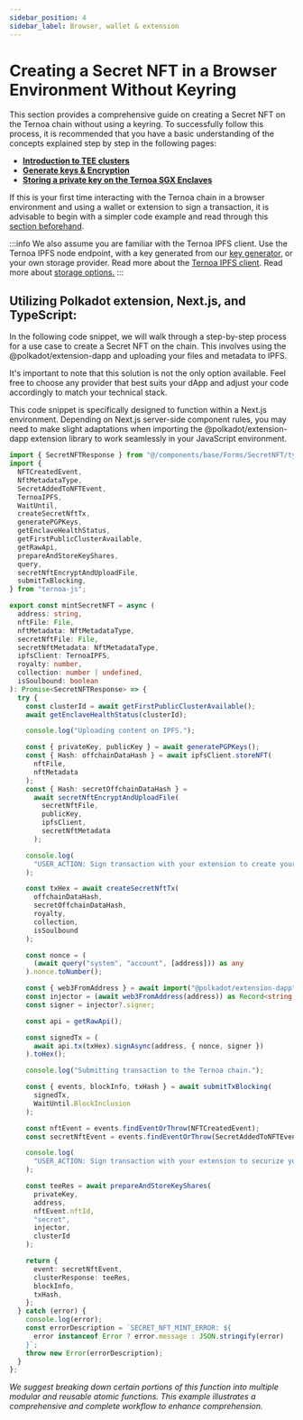 ```yaml
---
sidebar_position: 4
sidebar_label: Browser, wallet & extension
---
```


# Creating a Secret NFT in a Browser Environment Without Keyring

This section provides a comprehensive guide on creating a Secret NFT on the Ternoa chain without using a keyring. To successfully follow this process, it is recommended that you have a basic understanding of the concepts explained step by step in the following pages:

- [**Introduction to TEE clusters**](/for-developers/advanced-guides/tee/cluster)
- [**Generate keys & Encryption**](/for-developers/advanced-guides/tee/encrpypt)
- [**Storing a private key on the Ternoa SGX Enclaves**](/for-developers/advanced-guides/tee/store-on-tee)

If this is your first time interacting with the Ternoa chain in a browser environment and using a wallet or extension to sign a transaction, it is advisable to begin with a simpler code example and read through this [section beforehand](/for-developers/advanced-guides/sign-without-keyring).

:::info
We also assume you are familiar with the Ternoa IPFS client. Use the Ternoa IPFS node endpoint, with a key generated from our [key generator](https://ipfs-key-manager-git-dev-ternoa.vercel.app/), or your own storage provider. Read more about the [Ternoa IPFS client](/for-developers/advanced-guides/ipfs). Read more about [storage options.](/for-developers/developer-tools/ipfs-quick-guide)
:::

## Utilizing Polkadot extension, Next.js, and TypeScript:

In the following code snippet, we will walk through a step-by-step process for a use case to create a Secret NFT on the chain. This involves using the @polkadot/extension-dapp and uploading your files and metadata to IPFS.

It's important to note that this solution is not the only option available. Feel free to choose any provider that best suits your dApp and adjust your code accordingly to match your technical stack.

This code snippet is specifically designed to function within a Next.js environment. Depending on Next.js server-side component rules, you may need to make slight adaptations when importing the @polkadot/extension-dapp extension library to work seamlessly in your JavaScript environment.

```typescript showLineNumbers
import { SecretNFTResponse } from "@/components/base/Forms/SecretNFT/types";
import {
  NFTCreatedEvent,
  NftMetadataType,
  SecretAddedToNFTEvent,
  TernoaIPFS,
  WaitUntil,
  createSecretNftTx,
  generatePGPKeys,
  getEnclaveHealthStatus,
  getFirstPublicClusterAvailable,
  getRawApi,
  prepareAndStoreKeyShares,
  query,
  secretNftEncryptAndUploadFile,
  submitTxBlocking,
} from "ternoa-js";

export const mintSecretNFT = async (
  address: string,
  nftFile: File,
  nftMetadata: NftMetadataType,
  secretNftFile: File,
  secretNftMetadata: NftMetadataType,
  ipfsClient: TernoaIPFS,
  royalty: number,
  collection: number | undefined,
  isSoulbound: boolean
): Promise<SecretNFTResponse> => {
  try {
    const clusterId = await getFirstPublicClusterAvailable();
    await getEnclaveHealthStatus(clusterId);

    console.log("Uploading content on IPFS.");

    const { privateKey, publicKey } = await generatePGPKeys();
    const { Hash: offchainDataHash } = await ipfsClient.storeNFT(
      nftFile,
      nftMetadata
    );
    const { Hash: secretOffchainDataHash } =
      await secretNftEncryptAndUploadFile(
        secretNftFile,
        publicKey,
        ipfsClient,
        secretNftMetadata
      );

    console.log(
      "USER_ACTION: Sign transaction with your extension to create your secret NFT."
    );

    const txHex = await createSecretNftTx(
      offchainDataHash,
      secretOffchainDataHash,
      royalty,
      collection,
      isSoulbound
    );

    const nonce = (
      (await query("system", "account", [address])) as any
    ).nonce.toNumber();

    const { web3FromAddress } = await import("@polkadot/extension-dapp");
    const injector = (await web3FromAddress(address)) as Record<string, any>;
    const signer = injector?.signer;

    const api = getRawApi();

    const signedTx = (
      await api.tx(txHex).signAsync(address, { nonce, signer })
    ).toHex();

    console.log("Submitting transaction to the Ternoa chain.");

    const { events, blockInfo, txHash } = await submitTxBlocking(
      signedTx,
      WaitUntil.BlockInclusion
    );

    const nftEvent = events.findEventOrThrow(NFTCreatedEvent);
    const secretNftEvent = events.findEventOrThrow(SecretAddedToNFTEvent);

    console.log(
      "USER_ACTION: Sign transaction with your extension to securize your content and upload key on Ternoa SGX clusters."
    );

    const teeRes = await prepareAndStoreKeyShares(
      privateKey,
      address,
      nftEvent.nftId,
      "secret",
      injector,
      clusterId
    );

    return {
      event: secretNftEvent,
      clusterResponse: teeRes,
      blockInfo,
      txHash,
    };
  } catch (error) {
    console.log(error);
    const errorDescription = `SECRET_NFT_MINT_ERROR: ${
      error instanceof Error ? error.message : JSON.stringify(error)
    }`;
    throw new Error(errorDescription);
  }
};
```

_We suggest breaking down certain portions of this function into multiple modular and reusable atomic functions. This example illustrates a comprehensive and complete workflow to enhance comprehension._
